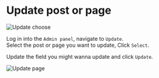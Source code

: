 # Update post or page

![Update choose](https://boidcms.github.io/_media/updatechoose.png)

Log in into the `Admin panel`, navigate to `Update`.     
Select the post or page you want to update, Click `Select`.     

Update the field you might wanna update and click `Update`.

![Update page](https://boidcms.github.io/_media/update.png)

